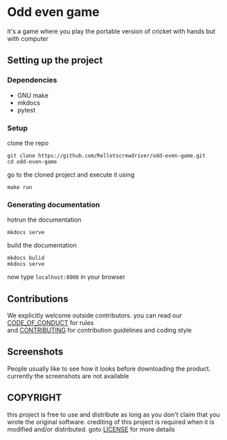 # Odd even game
it's a game where you play the portable version of cricket with hands but with computer

## Setting up the project

### Dependencies
- GNU make
- mkdocs
- pytest

### Setup
clone the repo
```
git clone https://github.com/Rellotscrewdriver/odd-even-game.git
cd odd-even-game 
```

go to the cloned project and execute it using 
```
make run
```

### Generating documentation

hotrun the documentation
```
mkdocs serve
```

build the documentation
```
mkdocs bulid
mkdocs serve
```
now type `localhost:8000` in your browser

##  Contributions

We explicitly welcome outside contributors.
you can read our <a href="https://github.com/Rellotscrewdriver/my-project-template/blob/master/CODE_OF_CONDUCT.md">CODE_OF_CONDUCT</a> for rules</br>
and <a href="https://github.com/Rellotscrewdriver/my-project-template/blob/master/CONTRIBUTING.md">CONTRIBUTING</a> for contribution guidelines and coding style

## Screenshots
People usually like to see how it looks before downloading the product.
currently the screenshots are not available

## COPYRIGHT

this project is free to use and distribute as long as you don't claim that you wrote the original software.
crediting of this project is required when it is modified and/or distributed. goto <a href="https://github.com/Rellotscrewdriver/my-project-template/blob/master/LICENSE">LICENSE</a> for more details 